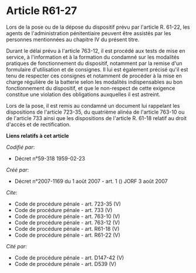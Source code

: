 # Article R61-27

Lors de la pose ou de la dépose du dispositif prévu par l'article R. 61-22, les agents de l'administration pénitentiaire
peuvent être assistés par les personnes mentionnées au chapitre IV du présent titre. 

Durant le délai prévu à l'article 763-12, il est procédé aux tests de mise en service, à l'information et à la formation du
condamné sur les modalités pratiques de fonctionnement du dispositif, notamment par la remise d'un formulaire d'utilisation
et de consignes. Il lui est également précisé qu'il est tenu de respecter ces consignes et notamment de procéder à la mise en
charge régulière de la batterie selon les modalités indispensables au bon fonctionnement du dispositif, et que le non-respect
de cette exigence constitue une violation des obligations auxquelles il est astreint. 

Lors de la pose, il est remis au condamné un document lui rappelant les dispositions de l'article 723-35, du quatrième alinéa
de l'article 763-10 ou de l'article 733 ainsi que les dispositions de l'article R. 61-18 relatif au droit d'accès et de
rectification.

**Liens relatifs à cet article**

_Codifié par_:

  - Décret n°59-318 1959-02-23

_Créé par_:

  - Décret n°2007-1169 du 1 août 2007 - art. 1 () JORF 3 août 2007

_Cite_:

  - Code de procédure pénale - art. 723-35 (V)
  - Code de procédure pénale - art. 733 (V)
  - Code de procédure pénale - art. 763-10 (V)
  - Code de procédure pénale - art. 763-12 (V)
  - Code de procédure pénale - art. R61-18 (V)
  - Code de procédure pénale - art. R61-22 (V)

_Cité par_:

  - Code de procédure pénale - art. D147-42 (V)
  - Code de procédure pénale - art. D539 (V)
